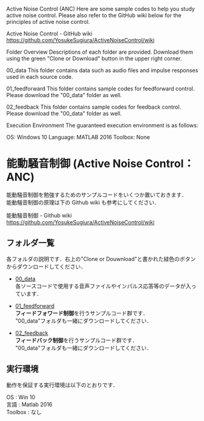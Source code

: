 Active Noise Control (ANC)
Here are some sample codes to help you study active noise control.
Please also refer to the GitHub wiki below for the principles of active noise control.

Active Noise Control - GitHub wiki
https://github.com/YosukeSugiura/ActiveNoiseControl/wiki

Folder Overview
Descriptions of each folder are provided. Download them using the green "Clone or Download" button in the upper right corner.

00_data
This folder contains data such as audio files and impulse responses used in each source code.

01_feedforward
This folder contains sample codes for feedforward control.
Please download the "00_data" folder as well.

02_feedback
This folder contains sample codes for feedback control.
Please download the "00_data" folder as well.

Execution Environment
The guaranteed execution environment is as follows:

OS: Windows 10
Language: MATLAB 2016
Toolbox: None

#  能動騒音制御 (Active Noise Control：ANC)

能動騒音制御を勉強するためのサンプルコードをいくつか置いておきます．  
能動騒音制御の原理は下の Github wiki も参考にしてください．

能動騒音制御 - Github wiki  
https://github.com/YosukeSugiura/ActiveNoiseControl/wiki

## フォルダ一覧

各フォルダの説明です．右上の"Clone or Douwnload"と書かれた緑色のボタンからダウンロードしてください．

- [00_data](https://github.com/YosukeSugiura/ActiveNoiseControl/tree/master/00_data)  
   各ソースコードで使用する音声ファイルやインパルス応答等のデータが入っています．
   
- [01_feedforward](https://github.com/YosukeSugiura/ActiveNoiseControl/tree/master/01_feedforward)  
   **フィードフォワード制御**を行うサンプルコード群です．  
   "00_data"フォルダも一緒にダウンロードしてください．
   
- [02_feedback](https://github.com/YosukeSugiura/ActiveNoiseControl/tree/master/02_feedback)  
   **フィードバック制御**を行うサンプルコード群です．  
   "00_data"フォルダも一緒にダウンロードしてください．
   
## 実行環境
   
動作を保証する実行環境は以下のとおりです．
   
   OS : Win 10  
   言語 : Matlab 2016  
   Toolbox : なし

